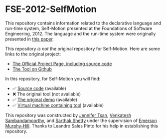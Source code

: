 # FSE-2012-SelfMotion

This repository contains information related to the declarative language and run-time system, Self-Motion presented at the Foundations of Software Engineering, 2012. The language and the run-time system were originally presented in [this paper](http://dl.acm.org/citation.cfm?doid=2393596.2393602).

This repository _is not_ the original repository for Self-Motion. Here are some links to the original project:
* [The Official Project Page, including source code](http://www.dsol-lang.net/self-motion.html)
* [The Tool on Github](https://github.com/leandroshp/self-motion)

In this repository, for Self-Motion you will find:
* :white_check_mark: [Source code](https://github.com/jentsan/self-motion) (available)
* :x: The original tool (not available)
* :white_check_mark: [The original demo](https://github.com/jentsan/self-motion/tree/master/examples/ShopReview) (available)
* :white_check_mark: [Virtual machine containing tool](https://drive.google.com/file/d/0Bwnh9aHCFlSxbG0xczJCdXdkQnM/view?usp=sharing) (available)

This repository was constructed by [Jennifer Tsan](https://github.com/jentsan), [Venkatesh Sambandamoorthy](https://github.com/ven0226), and [Sarthak Shetty](https://github.com/spshetty) under the supervision of [Emerson Murphy-Hill](https://github.com/CaptainEmerson). Thanks to Leandro Sales Pinto for his help in establishing this repository. 

